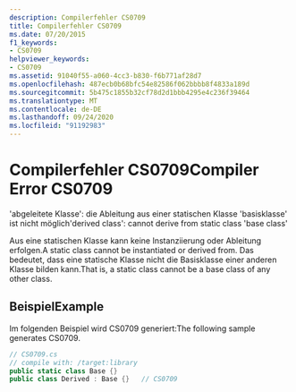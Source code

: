 ```yaml
---
description: Compilerfehler CS0709
title: Compilerfehler CS0709
ms.date: 07/20/2015
f1_keywords:
- CS0709
helpviewer_keywords:
- CS0709
ms.assetid: 91040f55-a060-4cc3-b830-f6b771af28d7
ms.openlocfilehash: 487ecb0b68bfc54e82586f062bbbb8f4833a189d
ms.sourcegitcommit: 5b475c1855b32cf78d2d1bbb4295e4c236f39464
ms.translationtype: MT
ms.contentlocale: de-DE
ms.lasthandoff: 09/24/2020
ms.locfileid: "91192983"
---
```

# <a name="compiler-error-cs0709"></a><span data-ttu-id="53d18-103">Compilerfehler CS0709</span><span class="sxs-lookup"><span data-stu-id="53d18-103">Compiler Error CS0709</span></span>

<span data-ttu-id="53d18-104">'abgeleitete Klasse': die Ableitung aus einer statischen Klasse 'basisklasse' ist nicht möglich</span><span class="sxs-lookup"><span data-stu-id="53d18-104">'derived class': cannot derive from static class 'base class'</span></span>  
  
 <span data-ttu-id="53d18-105">Aus eine statischen Klasse kann keine Instanziierung oder Ableitung erfolgen.</span><span class="sxs-lookup"><span data-stu-id="53d18-105">A static class cannot be instantiated or derived from.</span></span> <span data-ttu-id="53d18-106">Das bedeutet, dass eine statische Klasse nicht die Basisklasse einer anderen Klasse bilden kann.</span><span class="sxs-lookup"><span data-stu-id="53d18-106">That is, a static class cannot be a base class of any other class.</span></span>  
  
## <a name="example"></a><span data-ttu-id="53d18-107">Beispiel</span><span class="sxs-lookup"><span data-stu-id="53d18-107">Example</span></span>  

 <span data-ttu-id="53d18-108">Im folgenden Beispiel wird CS0709 generiert:</span><span class="sxs-lookup"><span data-stu-id="53d18-108">The following sample generates CS0709.</span></span>  
  
```csharp  
// CS0709.cs  
// compile with: /target:library  
public static class Base {}  
public class Derived : Base {}   // CS0709  
```
